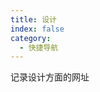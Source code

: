 ```yaml
---
title: 设计
index: false
category:
  - 快捷导航
---
```


记录设计方面的网址
<!-- more -->

<div class="vp-card-container">
  <VPCard
    title="摹客"
    desc="在线原型创作平台，提供多种创作工具。"
    logo="https://www.mockplus.cn/images/nav/mockplus3.png"
    link="https://user.mockplus.cn"
  />
  <VPCard
    title="即时设计"
    desc="打造服务产研的次世代专业级设计工具。"
    logo="https://img.js.design/assets/webImg/favicon.ico"
    link="https://js.design/home"
  />
  <VPCard
    title="iconfont"
    desc="阿里妈妈MUX倾力打造的矢量图标管理、交流平台。"
    logo="https://img.alicdn.com/imgextra/i1/O1CN01EI93PS1xWbnJ87dXX_!!6000000006451-2-tps-150-150.png"
    link="https://www.iconfont.cn"
  />
<VPCard
    title="Font Awesome"
    desc="开源图标库，图标丰富易定制。"
    logo="https://fontawesome.com/images/favicon/icon.svg"
    link="https://fontawesome.com/"
  />
<VPCard
    title="Font Awesome"
    desc="Open source vector icons from all popular icon sets"
    logo="https://icon-sets.iconify.design/favicon.svg"
    link="https://icon-sets.iconify.design/"
  />
</div>